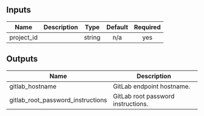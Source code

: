 <!-- BEGINNING OF PRE-COMMIT-TERRAFORM DOCS HOOK -->
## Inputs

| Name | Description | Type | Default | Required |
|------|-------------|:----:|:-----:|:-----:|
| project\_id |  | string | n/a | yes |

## Outputs

| Name | Description |
|------|-------------|
| gitlab\_hostname | GitLab endpoint hostname. |
| gitlab\_root\_password\_instructions | GitLab root password instructions. |

<!-- END OF PRE-COMMIT-TERRAFORM DOCS HOOK -->